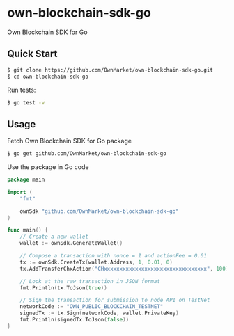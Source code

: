 # own-blockchain-sdk-go

Own Blockchain SDK for Go

## Quick Start

```bash
$ git clone https://github.com/OwnMarket/own-blockchain-sdk-go.git
$ cd own-blockchain-sdk-go
```

Run tests:
```bash
$ go test -v
```

## Usage

Fetch Own Blockchain SDK for Go package

```bash
$ go get github.com/OwnMarket/own-blockchain-sdk-go
```

Use the package in Go code

```go
package main

import (
	"fmt"

	ownSdk "github.com/OwnMarket/own-blockchain-sdk-go"
)

func main() {
	// Create a new wallet
	wallet := ownSdk.GenerateWallet()

	// Compose a transaction with nonce = 1 and actionFee = 0.01
	tx := ownSdk.CreateTx(wallet.Address, 1, 0.01, 0)
	tx.AddTransferChxAction("CHxxxxxxxxxxxxxxxxxxxxxxxxxxxxxxxxx", 100) // Transfer 100 CHX to CHxxx... address.

	// Look at the raw transaction in JSON format
	fmt.Println(tx.ToJson(true))

	// Sign the transaction for submission to node API on TestNet
	networkCode := "OWN_PUBLIC_BLOCKCHAIN_TESTNET"
	signedTx := tx.Sign(networkCode, wallet.PrivateKey)
	fmt.Println(signedTx.ToJson(false))
}
```

